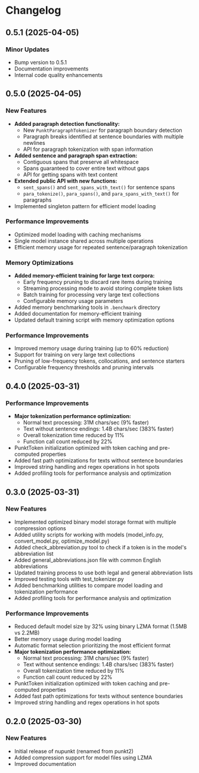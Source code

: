 # Changelog

## 0.5.1 (2025-04-05)

### Minor Updates

- Bump version to 0.5.1
- Documentation improvements
- Internal code quality enhancements

## 0.5.0 (2025-04-05)

### New Features

- **Added paragraph detection functionality:**
  - New `PunktParagraphTokenizer` for paragraph boundary detection
  - Paragraph breaks identified at sentence boundaries with multiple newlines
  - API for paragraph tokenization with span information
- **Added sentence and paragraph span extraction:**
  - Contiguous spans that preserve all whitespace
  - Spans guaranteed to cover entire text without gaps
  - API for getting spans with text content
- **Extended public API with new functions:**
  - `sent_spans()` and `sent_spans_with_text()` for sentence spans
  - `para_tokenize()`, `para_spans()`, and `para_spans_with_text()` for paragraphs
- Implemented singleton pattern for efficient model loading

### Performance Improvements

- Optimized model loading with caching mechanisms
- Single model instance shared across multiple operations
- Efficient memory usage for repeated sentence/paragraph tokenization

### Memory Optimizations

- **Added memory-efficient training for large text corpora:**
  - Early frequency pruning to discard rare items during training
  - Streaming processing mode to avoid storing complete token lists
  - Batch training for processing very large text collections
  - Configurable memory usage parameters
- Added memory benchmarking tools in `.benchmark` directory
- Added documentation for memory-efficient training
- Updated default training script with memory optimization options

### Performance Improvements

- Improved memory usage during training (up to 60% reduction)
- Support for training on very large text collections
- Pruning of low-frequency tokens, collocations, and sentence starters
- Configurable frequency thresholds and pruning intervals

## 0.4.0 (2025-03-31)

### Performance Improvements

- **Major tokenization performance optimization:**
  - Normal text processing: 31M chars/sec (9% faster)
  - Text without sentence endings: 1.4B chars/sec (383% faster)
  - Overall tokenization time reduced by 11%
  - Function call count reduced by 22%
- PunktToken initialization optimized with token caching and pre-computed properties
- Added fast path optimizations for texts without sentence boundaries
- Improved string handling and regex operations in hot spots
- Added profiling tools for performance analysis and optimization

## 0.3.0 (2025-03-31)

### New Features

- Implemented optimized binary model storage format with multiple compression options
- Added utility scripts for working with models (model_info.py, convert_model.py, optimize_model.py)
- Added check_abbreviation.py tool to check if a token is in the model's abbreviation list
- Added general_abbreviations.json file with common English abbreviations
- Updated training process to use both legal and general abbreviation lists
- Improved testing tools with test_tokenizer.py
- Added benchmarking utilities to compare model loading and tokenization performance
- Added profiling tools for performance analysis and optimization

### Performance Improvements

- Reduced default model size by 32% using binary LZMA format (1.5MB vs 2.2MB)
- Better memory usage during model loading
- Automatic format selection prioritizing the most efficient format
- **Major tokenization performance optimization:**
  - Normal text processing: 31M chars/sec (9% faster)
  - Text without sentence endings: 1.4B chars/sec (383% faster)
  - Overall tokenization time reduced by 11%
  - Function call count reduced by 22%
- PunktToken initialization optimized with token caching and pre-computed properties
- Added fast path optimizations for texts without sentence boundaries
- Improved string handling and regex operations in hot spots

## 0.2.0 (2025-03-30)

### New Features

- Initial release of nupunkt (renamed from punkt2)
- Added compression support for model files using LZMA
- Improved documentation